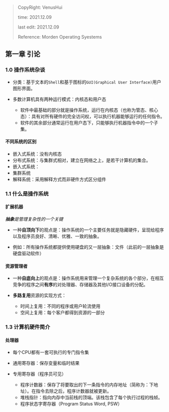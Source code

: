> CopyRight: VenusHui
> 
> time: 2021.12.09
>
> last edit: 2021.12.09
> 
> Reference: Morden Operating Syestems

## 第一章 引论

### 1.0 操作系统杂谈

- 分类：基于文本的`Shell`和基于图标的`GUI(Graphical User Interface)`用户图形界面。

- 多数计算机具有两种运行模式：内核态和用户态
  - 软件中最基础的部分就是操作系统，运行在内核态（也称为管态、核心态）：具有对所有硬件的完全访问权，可以执行机器能够运行的任何指令。
  - 软件的其余部分通常运行在用户态下，只能够执行机器指令中的一个子集。

#### 不同系统的区别

- 嵌入式系统：没有内核态
- 分布式系统：与集群式相对，建立在网络之上，是若干计算机的集合。
- 嵌入式系统：
- 集群系统
- 解释系统：采用解释方式而非硬件方式区分组件

### 1.1 什么是操作系统

#### 扩展机器

***抽象**是管理复杂性的一个关键*
- 一种**自顶向下**的观点是：操作系统的一个主要任务就是隐藏硬件，呈现给程序以及程序员良好、清晰、优雅、一致的抽象。

- 例如：所有操作系统都提供使用硬盘的又一层抽象：文件（此前的一层抽象是硬盘驱动软件）

#### 资源管理者

- 一种**自底向上**的观点是：操作系统用来管理一个复杂系统的各个部分，在相互竞争的程序之间**有序**的对处理器、存储器及其他I/O接口设备的分配。

- **多路复用**资源的实现方式：
  - 时间上复用：不同的程序或用户轮流使用
  - 空间上复用：每个客户都得到资源的一部分

### 1.3 计算机硬件简介

#### 处理器

- 每个CPU都有一套可执行的专门指令集

- 通用寄存器：保存变量和临时结果

- 专用寄存器（程序员可见）
  - 程序计数器：保存了将要取出的下一条指令的内存地址（简称为：下地址）。在指令去除之后，程序计数器就被更新。
  - 堆栈指针：指向内存中当前栈的顶端。该栈包含了每个执行过程的栈帧。
  - 程序状态字寄存器（Program Status Word, PSW）
